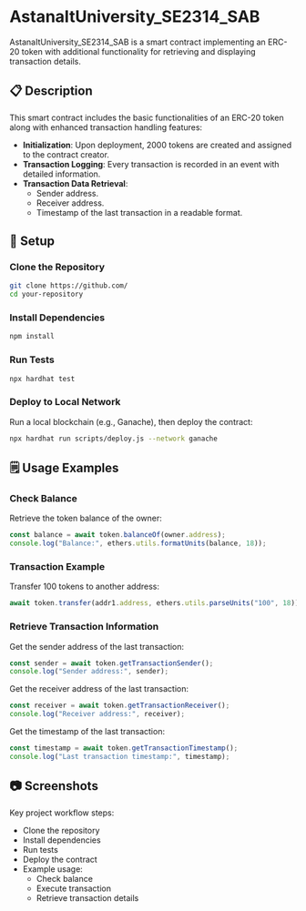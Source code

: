 # AstanaItUniversity_SE2314_SAB

AstanaItUniversity_SE2314_SAB is a smart contract implementing an ERC-20 token with additional functionality for retrieving and displaying transaction details.

## 📋 Description
This smart contract includes the basic functionalities of an ERC-20 token along with enhanced transaction handling features:

- **Initialization**: Upon deployment, 2000 tokens are created and assigned to the contract creator.
- **Transaction Logging**: Every transaction is recorded in an event with detailed information.
- **Transaction Data Retrieval**:
  - Sender address.
  - Receiver address.
  - Timestamp of the last transaction in a readable format.

## 🔧 Setup
### Clone the Repository
```sh
git clone https://github.com/
cd your-repository
```
### Install Dependencies
```sh
npm install
```
### Run Tests
```sh
npx hardhat test
```

### Deploy to Local Network
Run a local blockchain (e.g., Ganache), then deploy the contract:
```sh
npx hardhat run scripts/deploy.js --network ganache
```

## 🗒 Usage Examples

### Check Balance
Retrieve the token balance of the owner:
```javascript
const balance = await token.balanceOf(owner.address);
console.log("Balance:", ethers.utils.formatUnits(balance, 18));
```

### Transaction Example
Transfer 100 tokens to another address:
```javascript
await token.transfer(addr1.address, ethers.utils.parseUnits("100", 18));
```

### Retrieve Transaction Information
Get the sender address of the last transaction:
```javascript
const sender = await token.getTransactionSender();
console.log("Sender address:", sender);
```

Get the receiver address of the last transaction:
```javascript
const receiver = await token.getTransactionReceiver();
console.log("Receiver address:", receiver);
```

Get the timestamp of the last transaction:
```javascript
const timestamp = await token.getTransactionTimestamp();
console.log("Last transaction timestamp:", timestamp);
```

## 📷 Screenshots
Key project workflow steps:
- Clone the repository
- Install dependencies
- Run tests
- Deploy the contract
- Example usage:
  - Check balance
  - Execute transaction
  - Retrieve transaction details


